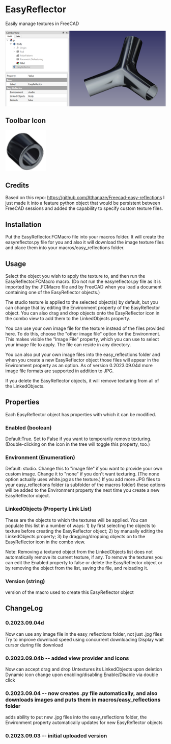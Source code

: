 # EasyReflector
Easily manage textures in FreeCAD

<img src="screenshot01.png">

## Toolbar Icon
<img src="EasyReflectorIcon.svg">

## Credits
Based on this repo: https://github.com/Athanaze/Freecad-easy-reflections
I just made it into a feature python object that would be persistent between FreeCAD sessions and added the capability to specify custom texture files.

## Installation
Put the EasyReflector.FCMacro file into your macros folder.  It will create the easyreflector.py file for you and also it will download the image texture files and place them into your macros/easy_reflections folder.

## Usage

Select the object you wish to apply the texture to, and then run the EasyReflector.FCMacro macro.  (Do not run the easyreflector.py file as it is imported by the .FCMacro file and by FreeCAD when you load a document containing one of the EasyReflector objects.)

The studio texture is applied to the selected object(s) by default, but you can change that by editing the Environment property of the EasyReflector object.  You can also drag and drop objects onto the EasyReflector icon in the combo view to add them to the LinkedObjects property.

You can use your own image file for the texture instead of the files provided here.  To do this, choose the "other image file" option for the Environment.  This makes visible the "Image File" property, which you can use to select your image file to apply.  The file can reside in any directory.

You can also put your own image files into the easy_reflections folder and when you create a new EasyReflector object those files will appear in the Environment property as an option.  As of version 0.2023.09.04d more image file formats are supported in addition to JPG.

If you delete the EasyReflector objects, it will remove texturing from all of the LinkedObjects.

## Properties
Each EasyReflector object has properties with which it can be modified.
### Enabled (boolean)
Default:True.  Set to False if you want to temporarily remove texturing.  (Double-clicking on the icon in the tree will toggle this property, too.)
### Environment (Enumeration)
Default: studio.  Change this to "image file" if you want to provide your own custom image.  Change it to "none" if you don't want texturing.  (The none option actually uses white.jpg as the texture.)  If you add more JPG files to your easy_reflections folder (a subfolder of the macros folder) these options will be added to the Environment property the next time you create a new EasyReflector object.
### LinkedObjects (Property Link List)
These are the objects to which the textures will be applied.  You can populate this list in a number of ways: 1) by first selecting the objects to texture before creating the EasyReflector object; 2) by manually editing the LinkedObjects property; 3) by dragging/dropping objects on to the EasyReflector icon in the combo view.

Note: Removing a textured object from the LinkedObjects list does not automatically remove its current texture, if any.  To remove the textures you can edit the Enabled property to false or delete the EasyReflector object or by removing the object from the list, saving the file, and reloading it.
### Version (string)
version of the macro used to create this EasyReflector object

## ChangeLog
### 0.2023.09.04d
Now can use any image file in the easy_reflections folder, not just .jpg files
Try to improve download speed using concurrent downloading
Display wait cursor during file download
### 0.2023.09.04b -- added view provider and icons
Now can accept drag and drop
Untextures its LinkedObjects upon deletion
Dynamic icon change upon enabling/disabling
Enable/Disable via double click
### 0.2023.09.04 -- now creates .py file automatically, and also downloads images and puts them in macros/easy_reflections folder
adds ability to put new .jpg files into the easy_reflections folder, the Environment property automatically updates for new EasyReflector objects
### 0.2023.09.03 -- initial uploaded version


